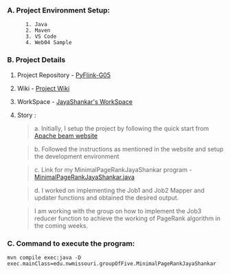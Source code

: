 
### A. Project Environment Setup:

          1. Java
          2. Maven
          3. VS Code
          4. Web04 Sample

### B. Project Details

1. Project Repository - [PyFlink-G05](https://github.com/jyshnkr/PyFlink-G05)

2. Wiki - [Project Wiki](https://github.com/jyshnkr/PyFlink-G05/wiki)

3. WorkSpace - [JayaShankar's WorkSpace](https://github.com/jyshnkr/PyFlink-G05/tree/main/JayaShankar)

>
4. Story : 
  
    > a. Initially, I setup the project by following the quick start from [Apache beam website](https://beam.apache.org/get-started/quickstart-java/)
    
    > b. Followed the instructions as mentioned in the website and setup the development environment
    
    > c. Link for my MinimalPageRankJayaShankar program - [MinimalPageRankJayaShankar.java](https://github.com/jyshnkr/PyFlink-G05/blob/main/JayaShankar/PyFlink-G05/src/main/java/edu/nwmissouri/groupOfFive/MinimalPageRankJayaShankar.java)
    
    > d. I worked on implementing the Job1 and Job2 Mapper and updater functions and obtained the desired output. 

    > I am working with the group on how to implement the Job3 reducer function to achieve the working of PageRank algorithm in the coming weeks.

### C. Command to execute the program: 
```mvn compile exec:java -D exec.mainClass=edu.nwmissouri.groupOfFive.MinimalPageRankJayaShankar```
